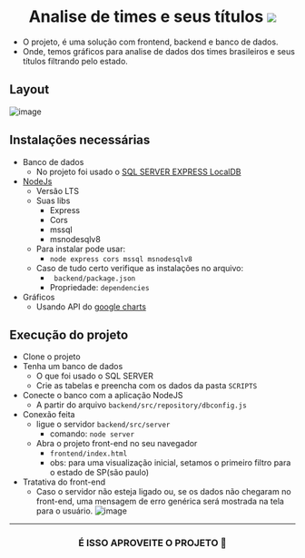 <h1 align='center'>Analise de times e seus títulos <img src="https://img.icons8.com/office/30/000000/pie-chart.png"/></h1>

- O projeto, é uma solução com frontend, backend e banco de dados. 
- Onde, temos gráficos para analise de dados dos times brasileiros e seus títulos filtrando pelo estado.

## Layout

![image](https://user-images.githubusercontent.com/62751571/193364771-00cefb93-9f3c-4db8-a60a-ae0b2b1abe51.png)

## Instalações necessárias
- Banco de dados 
    - No projeto foi usado o [SQL SERVER EXPRESS LocalDB](https://learn.microsoft.com/pt-br/sql/database-engine/configure-windows/sql-server-express-localdb?view=sql-server-ver16)
-  [NodeJs](https://nodejs.org/en/)
    - Versão LTS 
    - Suas libs
        - Express 
        - Cors
        - mssql
        - msnodesqlv8
    - Para instalar pode usar:
        - ``` node express cors mssql msnodesqlv8 ```
    - Caso de tudo certo verifique as instalações no arquivo:
        - ``` backend/package.json```
        - Propriedade: ``` dependencies ```
- Gráficos
    - Usando API do [google charts](https://developers.google.com/chart)
  
## Execução do projeto
- Clone o projeto
- Tenha um banco de dados 
    - O que foi usado o SQL SERVER
    - Crie as tabelas e preencha com os dados da pasta ``` SCRIPTS ```
- Conecte o banco com a aplicação NodeJS
    - A partir do arquivo ``` backend/src/repository/dbconfig.js ```
- Conexão feita
    - ligue o servidor ``` backend/src/server ```  
        - comando: ``` node server ``` 
    - Abra o projeto front-end no seu navegador
        - ``` frontend/index.html ``` 
        - obs: para uma visualização inicial, setamos o primeiro filtro para o estado de SP(são paulo)
- Tratativa do front-end
    - Caso o servidor não esteja ligado ou, se os dados não chegaram no front-end, uma mensagem de erro genérica será mostrada na tela para o usuário.
         ![image](https://user-images.githubusercontent.com/62751571/193364534-df8bc14e-ac36-469b-a670-d7decd892e71.png)
<hr>
<h3 align='center'>É ISSO APROVEITE O PROJETO 👊</h3>
